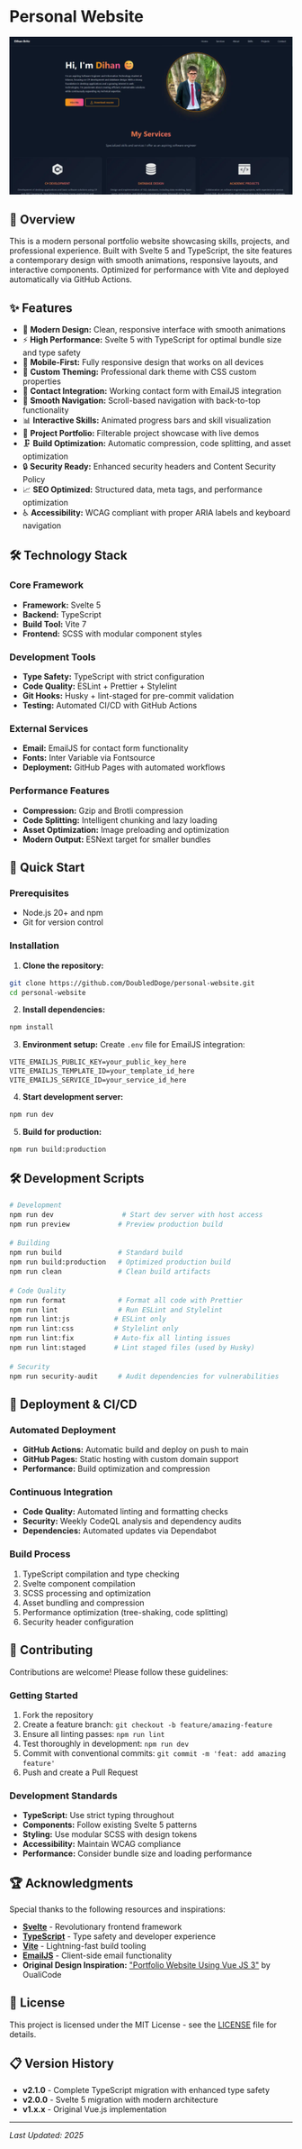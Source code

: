 # Personal Website

![Personal Website Screenshot](/public/Preview-Image.webp 'Preview Screenshot')

## 📖 Overview

This is a modern personal portfolio website showcasing skills, projects, and professional experience. Built with Svelte
5 and TypeScript, the site features a contemporary design with smooth animations, responsive layouts, and interactive
components. Optimized for performance with Vite and deployed automatically via GitHub Actions.

## ✨ Features

- 🎨 **Modern Design:** Clean, responsive interface with smooth animations
- ⚡ **High Performance:** Svelte 5 with TypeScript for optimal bundle size and type safety
- 📱 **Mobile-First:** Fully responsive design that works on all devices
- 🌙 **Custom Theming:** Professional dark theme with CSS custom properties
- 📧 **Contact Integration:** Working contact form with EmailJS integration
- 🎯 **Smooth Navigation:** Scroll-based navigation with back-to-top functionality
- 📊 **Interactive Skills:** Animated progress bars and skill visualization
- 💼 **Project Portfolio:** Filterable project showcase with live demos
- 🗜️ **Build Optimization:** Automatic compression, code splitting, and asset optimization
- 🔒 **Security Ready:** Enhanced security headers and Content Security Policy
- 📈 **SEO Optimized:** Structured data, meta tags, and performance optimization
- ♿ **Accessibility:** WCAG compliant with proper ARIA labels and keyboard navigation

## 🛠️ Technology Stack

### Core Framework

- **Framework:** Svelte 5
- **Backend:** TypeScript
- **Build Tool:** Vite 7
- **Frontend:** SCSS with modular component styles

### Development Tools

- **Type Safety:** TypeScript with strict configuration
- **Code Quality:** ESLint + Prettier + Stylelint
- **Git Hooks:** Husky + lint-staged for pre-commit validation
- **Testing:** Automated CI/CD with GitHub Actions

### External Services

- **Email:** EmailJS for contact form functionality
- **Fonts:** Inter Variable via Fontsource
- **Deployment:** GitHub Pages with automated workflows

### Performance Features

- **Compression:** Gzip and Brotli compression
- **Code Splitting:** Intelligent chunking and lazy loading
- **Asset Optimization:** Image preloading and optimization
- **Modern Output:** ESNext target for smaller bundles

## 🚀 Quick Start

### Prerequisites

- Node.js 20+ and npm
- Git for version control

### Installation

1. **Clone the repository:**

```bash
git clone https://github.com/DoubledDoge/personal-website.git
cd personal-website
```

2. **Install dependencies:**

```bash
npm install
```

3. **Environment setup:**
   Create `.env` file for EmailJS integration:

```env
VITE_EMAILJS_PUBLIC_KEY=your_public_key_here
VITE_EMAILJS_TEMPLATE_ID=your_template_id_here
VITE_EMAILJS_SERVICE_ID=your_service_id_here
```

4. **Start development server:**

```bash
npm run dev
```

5. **Build for production:**

```bash
npm run build:production
```

## 🛠️ Development Scripts

```bash
# Development
npm run dev                 # Start dev server with host access
npm run preview            # Preview production build

# Building
npm run build              # Standard build
npm run build:production   # Optimized production build
npm run clean              # Clean build artifacts

# Code Quality
npm run format             # Format all code with Prettier
npm run lint               # Run ESLint and Stylelint
npm run lint:js           # ESLint only
npm run lint:css          # Stylelint only
npm run lint:fix          # Auto-fix all linting issues
npm run lint:staged       # Lint staged files (used by Husky)

# Security
npm run security-audit     # Audit dependencies for vulnerabilities
```

## 🚀 Deployment & CI/CD

### Automated Deployment

- **GitHub Actions:** Automatic build and deploy on push to main
- **GitHub Pages:** Static hosting with custom domain support
- **Performance:** Build optimization and compression

### Continuous Integration

- **Code Quality:** Automated linting and formatting checks
- **Security:** Weekly CodeQL analysis and dependency audits
- **Dependencies:** Automated updates via Dependabot

### Build Process

1. TypeScript compilation and type checking
2. Svelte component compilation
3. SCSS processing and optimization
4. Asset bundling and compression
5. Performance optimization (tree-shaking, code splitting)
6. Security header configuration

## 🤝 Contributing

Contributions are welcome! Please follow these guidelines:

### Getting Started

1. Fork the repository
2. Create a feature branch: `git checkout -b feature/amazing-feature`
3. Ensure all linting passes: `npm run lint`
4. Test thoroughly in development: `npm run dev`
5. Commit with conventional commits: `git commit -m 'feat: add amazing feature'`
6. Push and create a Pull Request

### Development Standards

- **TypeScript:** Use strict typing throughout
- **Components:** Follow existing Svelte 5 patterns
- **Styling:** Use modular SCSS with design tokens
- **Accessibility:** Maintain WCAG compliance
- **Performance:** Consider bundle size and loading performance

## 🏆 Acknowledgments

Special thanks to the following resources and inspirations:

- **[Svelte](https://svelte.dev/)** - Revolutionary frontend framework
- **[TypeScript](https://www.typescriptlang.org/)** - Type safety and developer experience
- **[Vite](https://vitejs.dev/)** - Lightning-fast build tooling
- **[EmailJS](https://www.emailjs.com/)** - Client-side email functionality
- **Original Design Inspiration:** ["Portfolio Website Using Vue JS 3"](https://youtu.be/U10h8rrPe6g) by OualiCode

## 📜 License

This project is licensed under the MIT License - see the [LICENSE](LICENSE) file for details.

## 📋 Version History

- **v2.1.0** - Complete TypeScript migration with enhanced type safety
- **v2.0.0** - Svelte 5 migration with modern architecture
- **v1.x.x** - Original Vue.js implementation

---

_Last Updated: 2025_
